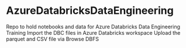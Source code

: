 # AzureDatabricksDataEngineering
Repo to hold notebooks and data for Azure Databricks Data Engineering Training
Import the DBC files in Azure Databricks workspace
Upload the parquet and CSV file via Browse DBFS
